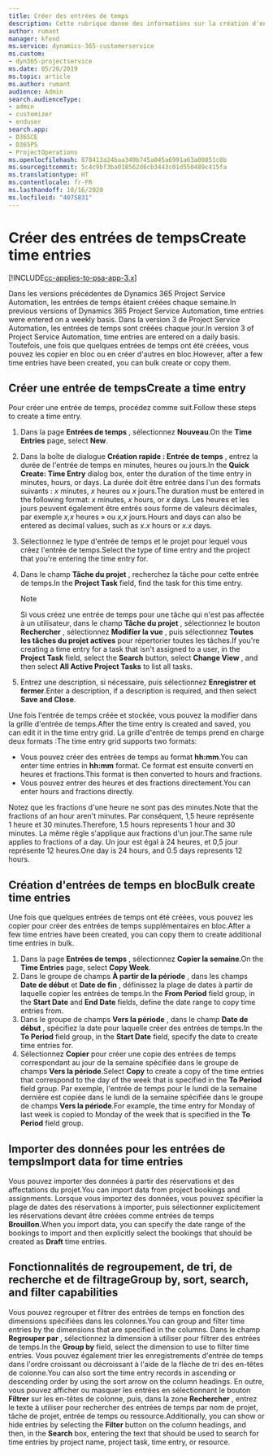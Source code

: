 ```yaml
---
title: Créer des entrées de temps
description: Cette rubrique donne des informations sur la création d'entrées de temps.
author: rumant
manager: kfend
ms.service: dynamics-365-customerservice
ms.custom:
- dyn365-projectservice
ms.date: 05/20/2019
ms.topic: article
ms.author: rumant
audience: Admin
search.audienceType:
- admin
- customizer
- enduser
search.app:
- D365CE
- D365PS
- ProjectOperations
ms.openlocfilehash: 878413a24baa340b745a045a6991a63a00851c8b
ms.sourcegitcommit: 5c4c9bf3ba018562d6cb3443c01d550489c415fa
ms.translationtype: HT
ms.contentlocale: fr-FR
ms.lasthandoff: 10/16/2020
ms.locfileid: "4075831"
---
```

# <a name="create-time-entries"></a><span data-ttu-id="984db-103">Créer des entrées de temps</span><span class="sxs-lookup"><span data-stu-id="984db-103">Create time entries</span></span>

[!INCLUDE[cc-applies-to-psa-app-3.x](../includes/cc-applies-to-psa-app-3x.md)]

<span data-ttu-id="984db-104">Dans les versions précédentes de Dynamics 365 Project Service Automation, les entrées de temps étaient créées chaque semaine.</span><span class="sxs-lookup"><span data-stu-id="984db-104">In previous versions of Dynamics 365 Project Service Automation, time entries were entered on a weekly basis.</span></span> <span data-ttu-id="984db-105">Dans la version 3 de Project Service Automation, les entrées de temps sont créées chaque jour.</span><span class="sxs-lookup"><span data-stu-id="984db-105">In version 3 of Project Service Automation, time entries are entered on a daily basis.</span></span> <span data-ttu-id="984db-106">Toutefois, une fois que quelques entrées de temps ont été créées, vous pouvez les copier en bloc ou en créer d'autres en bloc.</span><span class="sxs-lookup"><span data-stu-id="984db-106">However, after a few time entries have been created, you can bulk create or copy them.</span></span>

## <a name="create-a-time-entry"></a><span data-ttu-id="984db-107">Créer une entrée de temps</span><span class="sxs-lookup"><span data-stu-id="984db-107">Create a time entry</span></span>

<span data-ttu-id="984db-108">Pour créer une entrée de temps, procédez comme suit.</span><span class="sxs-lookup"><span data-stu-id="984db-108">Follow these steps to create a time entry.</span></span>

1. <span data-ttu-id="984db-109">Dans la page **Entrées de temps** , sélectionnez **Nouveau**.</span><span class="sxs-lookup"><span data-stu-id="984db-109">On the **Time Entries** page, select **New**.</span></span>
2. <span data-ttu-id="984db-110">Dans la boîte de dialogue **Création rapide : Entrée de temps** , entrez la durée de l'entrée de temps en minutes, heures ou jours.</span><span class="sxs-lookup"><span data-stu-id="984db-110">In the **Quick Create: Time Entry** dialog box, enter the duration of the time entry in minutes, hours, or days.</span></span> <span data-ttu-id="984db-111">La durée doit être entrée dans l'un des formats suivants : *x* minutes, *x* heures ou *x* jours.</span><span class="sxs-lookup"><span data-stu-id="984db-111">The duration must be entered in the following format: *x* minutes, *x* hours, or *x* days.</span></span> <span data-ttu-id="984db-112">Les heures et les jours peuvent également être entrés sous forme de valeurs décimales, par exemple *x,x* heures » ou *x,x* jours.</span><span class="sxs-lookup"><span data-stu-id="984db-112">Hours and days can also be entered as decimal values, such as *x.x* hours or *x.x* days.</span></span>
3. <span data-ttu-id="984db-113">Sélectionnez le type d'entrée de temps et le projet pour lequel vous créez l'entrée de temps.</span><span class="sxs-lookup"><span data-stu-id="984db-113">Select the type of time entry and the project that you're entering the time entry for.</span></span>
4. <span data-ttu-id="984db-114">Dans le champ **Tâche du projet** , recherchez la tâche pour cette entrée de temps.</span><span class="sxs-lookup"><span data-stu-id="984db-114">In the **Project Task** field, find the task for this time entry.</span></span>

    > [!NOTE]
    > <span data-ttu-id="984db-115">Si vous créez une entrée de temps pour une tâche qui n'est pas affectée à un utilisateur, dans le champ **Tâche du projet** , sélectionnez le bouton **Rechercher** , sélectionnez **Modifier la vue** , puis sélectionnez **Toutes les tâches du projet actives** pour répertorier toutes les tâches.</span><span class="sxs-lookup"><span data-stu-id="984db-115">If you're creating a time entry for a task that isn't assigned to a user, in the **Project Task** field, select the **Search** button, select **Change View** , and then select **All Active Project Tasks** to list all tasks.</span></span>

5. <span data-ttu-id="984db-116">Entrez une description, si nécessaire, puis sélectionnez **Enregistrer et fermer**.</span><span class="sxs-lookup"><span data-stu-id="984db-116">Enter a description, if a description is required, and then select **Save and Close**.</span></span>

<span data-ttu-id="984db-117">Une fois l'entrée de temps créée et stockée, vous pouvez la modifier dans la grille d'entrée de temps.</span><span class="sxs-lookup"><span data-stu-id="984db-117">After the time entry is created and saved, you can edit it in the time entry grid.</span></span> <span data-ttu-id="984db-118">La grille d'entrée de temps prend en charge deux formats :</span><span class="sxs-lookup"><span data-stu-id="984db-118">The time entry grid supports two formats:</span></span>

- <span data-ttu-id="984db-119">Vous pouvez créer des entrées de temps au format **hh:mm**.</span><span class="sxs-lookup"><span data-stu-id="984db-119">You can enter time entries in **hh:mm** format.</span></span> <span data-ttu-id="984db-120">Ce format est ensuite converti en heures et fractions.</span><span class="sxs-lookup"><span data-stu-id="984db-120">This format is then converted to hours and fractions.</span></span>
- <span data-ttu-id="984db-121">Vous pouvez entrer des heures et des fractions directement.</span><span class="sxs-lookup"><span data-stu-id="984db-121">You can enter hours and fractions directly.</span></span>

<span data-ttu-id="984db-122">Notez que les fractions d'une heure ne sont pas des minutes.</span><span class="sxs-lookup"><span data-stu-id="984db-122">Note that the fractions of an hour aren't minutes.</span></span> <span data-ttu-id="984db-123">Par conséquent, 1,5 heure représente 1 heure et 30 minutes.</span><span class="sxs-lookup"><span data-stu-id="984db-123">Therefore, 1.5 hours represents 1 hour and 30 minutes.</span></span> <span data-ttu-id="984db-124">La même règle s'applique aux fractions d'un jour.</span><span class="sxs-lookup"><span data-stu-id="984db-124">The same rule applies to fractions of a day.</span></span> <span data-ttu-id="984db-125">Un jour est égal à 24 heures, et 0,5 jour représente 12 heures.</span><span class="sxs-lookup"><span data-stu-id="984db-125">One day is 24 hours, and 0.5 days represents 12 hours.</span></span>

## <a name="bulk-create-time-entries"></a><span data-ttu-id="984db-126">Création d'entrées de temps en bloc</span><span class="sxs-lookup"><span data-stu-id="984db-126">Bulk create time entries</span></span>

<span data-ttu-id="984db-127">Une fois que quelques entrées de temps ont été créées, vous pouvez les copier pour créer des entrées de temps supplémentaires en bloc.</span><span class="sxs-lookup"><span data-stu-id="984db-127">After a few time entries have been created, you can copy them to create additional time entries in bulk.</span></span>

1. <span data-ttu-id="984db-128">Dans la page **Entrées de temps** , sélectionnez **Copier la semaine**.</span><span class="sxs-lookup"><span data-stu-id="984db-128">On the **Time Entries** page, select **Copy Week**.</span></span>
2. <span data-ttu-id="984db-129">Dans le groupe de champs **À partir de la période** , dans les champs **Date de début** et **Date de fin** , définissez la plage de dates à partir de laquelle copier les entrées de temps.</span><span class="sxs-lookup"><span data-stu-id="984db-129">In the **From Period** field group, in the **Start Date** and **End Date** fields, define the date range to copy time entries from.</span></span>
3. <span data-ttu-id="984db-130">Dans le groupe de champs **Vers la période** , dans le champ **Date de début** , spécifiez la date pour laquelle créer des entrées de temps.</span><span class="sxs-lookup"><span data-stu-id="984db-130">In the **To Period** field group, in the **Start Date** field, specify the date to create time entries for.</span></span>
4. <span data-ttu-id="984db-131">Sélectionnez **Copier** pour créer une copie des entrées de temps correspondant au jour de la semaine spécifiée dans le groupe de champs **Vers la période**.</span><span class="sxs-lookup"><span data-stu-id="984db-131">Select **Copy** to create a copy of the time entries that correspond to the day of the week that is specified in the **To Period** field group.</span></span> <span data-ttu-id="984db-132">Par exemple, l'entrée de temps pour le lundi de la semaine dernière est copiée dans le lundi de la semaine spécifiée dans le groupe de champs **Vers la période**.</span><span class="sxs-lookup"><span data-stu-id="984db-132">For example, the time entry for Monday of last week is copied to Monday of the week that is specified in the **To Period** field group.</span></span>

## <a name="import-data-for-time-entries"></a><span data-ttu-id="984db-133">Importer des données pour les entrées de temps</span><span class="sxs-lookup"><span data-stu-id="984db-133">Import data for time entries</span></span>

<span data-ttu-id="984db-134">Vous pouvez importer des données à partir des réservations et des affectations du projet.</span><span class="sxs-lookup"><span data-stu-id="984db-134">You can import data from project bookings and assignments.</span></span> <span data-ttu-id="984db-135">Lorsque vous importez des données, vous pouvez spécifier la plage de dates des réservations à importer, puis sélectionner explicitement les réservations devant être créées comme entrées de temps **Brouillon**.</span><span class="sxs-lookup"><span data-stu-id="984db-135">When you import data, you can specify the date range of the bookings to import and then explicitly select the bookings that should be created as **Draft** time entries.</span></span>

## <a name="group-by-sort-search-and-filter-capabilities"></a><span data-ttu-id="984db-136">Fonctionnalités de regroupement, de tri, de recherche et de filtrage</span><span class="sxs-lookup"><span data-stu-id="984db-136">Group by, sort, search, and filter capabilities</span></span>

<span data-ttu-id="984db-137">Vous pouvez regrouper et filtrer des entrées de temps en fonction des dimensions spécifiées dans les colonnes.</span><span class="sxs-lookup"><span data-stu-id="984db-137">You can group and filter time entries by the dimensions that are specified in the columns.</span></span> <span data-ttu-id="984db-138">Dans le champ **Regrouper par** , sélectionnez la dimension à utiliser pour filtrer des entrées de temps.</span><span class="sxs-lookup"><span data-stu-id="984db-138">In the **Group by** field, select the dimension to use to filter time entries.</span></span> <span data-ttu-id="984db-139">Vous pouvez également trier les enregistrements d'entrée de temps dans l'ordre croissant ou décroissant à l'aide de la flèche de tri des en-têtes de colonne.</span><span class="sxs-lookup"><span data-stu-id="984db-139">You can also sort the time entry records in ascending or descending order by using the sort arrow on the column headings.</span></span> <span data-ttu-id="984db-140">En outre, vous pouvez afficher ou masquer les entrées en sélectionnant le bouton **Filtrer** sur les en-têtes de colonne, puis, dans la zone **Rechercher** , entrez le texte à utiliser pour rechercher des entrées de temps par nom de projet, tâche de projet, entrée de temps ou ressource.</span><span class="sxs-lookup"><span data-stu-id="984db-140">Additionally, you can show or hide entries by selecting the **Filter** button on the column headings, and then, in the **Search** box, entering the text that should be used to search for time entries by project name, project task, time entry, or resource.</span></span>
